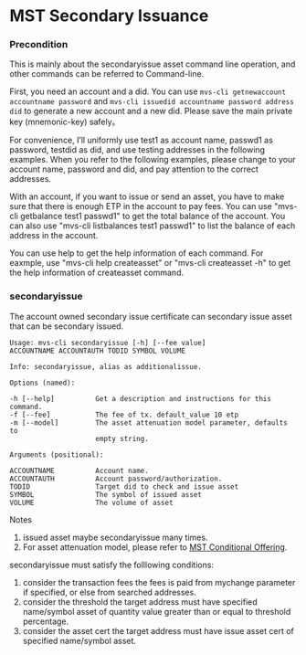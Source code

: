 # MST Secondary Issuance

### Precondition

This is mainly about the secondaryissue asset command line operation, and other commands can be referred to Command-line.

First, you need an account and a did. You can use `mvs-cli getnewaccount accountname password` and `mvs-cli issuedid accountname password address did` to generate a new account and a new did. Please save the main private key (mnemonic-key) safely。

For convenience, I’ll uniformly use test1 as account name, passwd1 as password, testdid as did, and use testing addresses in the following examples. When you refer to the following examples, please change to your account name, password and did, and pay attention to the correct addresses.

With an account, if you want to issue or send an asset, you have to make sure that there is enough ETP in the account to pay fees. You can use "mvs-cli getbalance test1 passwd1" to get the total balance of the account. You can also use "mvs-cli listbalances test1 passwd1" to list the balance of each address in the account.

You can use help to get the help information of each command. For eaxmple, use "mvs-cli help createasset" or "mvs-cli createasset -h" to get the help information of createasset command.

### secondaryissue

The account owned secondary issue certificate can secondary issue asset that can be secondary issued.

```
Usage: mvs-cli secondaryissue [-h] [--fee value]
ACCOUNTNAME ACCOUNTAUTH TODID SYMBOL VOLUME

Info: secondaryissue, alias as additionalissue.

Options (named):

-h [--help]          Get a description and instructions for this command.
-f [--fee]           The fee of tx. default_value 10 etp
-m [--model]         The asset attenuation model parameter, defaults to
                     empty string.

Arguments (positional):

ACCOUNTNAME          Account name.
ACCOUNTAUTH          Account password/authorization.
TODID                Target did to check and issue asset
SYMBOL               The symbol of issued asset
VOLUME               The volume of asset
```

Notes

1. issued asset maybe secondaryissue many times.
2. For asset attenuation model, please refer to [MST Conditional Offering](https://docs.mvs.org/zh-cn/developers/da-attenuation.html).

secondaryissue must satisfy the folllowing conditions:

1. consider the transaction fees the fees is paid from mychange parameter if specified, or else from searched addresses.
2. consider the threshold the target address must have specified name/symbol asset of quantity value greater than or equal to threshold percentage.
3. consider the asset cert the target address must have issue asset cert of specified name/symbol asset.
